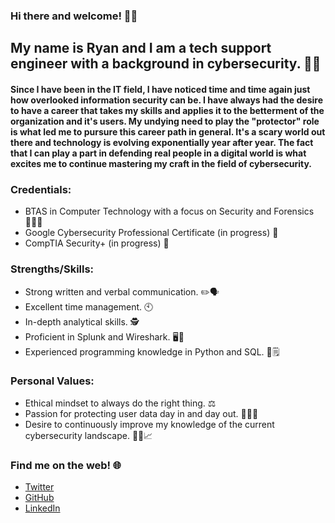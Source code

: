 ### Hi there and welcome! 🙋‍♂️

## My name is Ryan and I am a tech support engineer with a background in cybersecurity. 👨‍💻

#### Since I have been in the IT field, I have noticed time and time again just how overlooked information security can be. I have always had the desire to have a career that takes my skills and applies it to the betterment of the organization and it's users. My undying need to play the "protector" role is what led me to pursure this career path in general. It's a scary world out there and technology is evolving exponentially year after year. The fact that I can play a part in defending real people in a digital world is what excites me to continue mastering my craft in the field of cybersecurity.

### Credentials:
* BTAS in Computer Technology with a focus on Security and Forensics 👨‍🎓🔎
* Google Cybersecurity Professional Certificate (in progress) 📜
* CompTIA Security+ (in progress) 📜

### Strengths/Skills:
* Strong written and verbal communication. ✏️🗣️
* Excellent time management. 🕙
* In-depth analytical skills. 🕵️
* Proficient in Splunk and Wireshark. 🖥️🦈
* Experienced programming knowledge in Python and SQL. 🐍🗒️

### Personal Values:
* Ethical mindset to always do the right thing. ⚖️
* Passion for protecting user data day in and day out. 👩‍💻🔐
* Desire to continuously improve my knowledge of the current cybersecurity landscape. 👨‍🔬📈

### Find me on the web! 🌐
* [Twitter](https://twitter.com/cybersecryan)
* [GitHub](https://github.com/cybersecryan)
* [LinkedIn](https://www.linkedin.com/in/ryan-d-b04365b8/)
